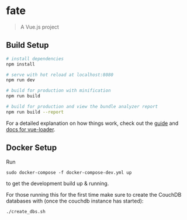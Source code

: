 # fate

> A Vue.js project

## Build Setup

``` bash
# install dependencies
npm install

# serve with hot reload at localhost:8080
npm run dev

# build for production with minification
npm run build

# build for production and view the bundle analyzer report
npm run build --report
```

For a detailed explanation on how things work, check out the [guide](http://vuejs-templates.github.io/webpack/) and [docs for vue-loader](http://vuejs.github.io/vue-loader).

## Docker Setup

Run

```
sudo docker-compose -f docker-compose-dev.yml up
```

to get the development build up & running.

For those running this for the first time make sure to create
the CouchDB databases with (once the couchdb instance has started):

```
./create_dbs.sh
```
